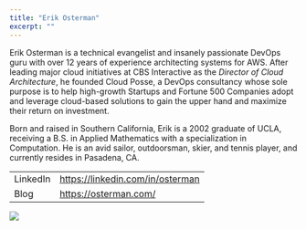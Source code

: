 ```yaml
---
title: "Erik Osterman"
excerpt: ""
---
```

Erik Osterman is a technical evangelist and insanely passionate DevOps guru with over 12 years of experience architecting systems for AWS. After leading major cloud initiatives at CBS Interactive as the *Director of Cloud Architecture*, he founded Cloud Posse, a DevOps consultancy whose sole purpose is to help high-growth Startups and Fortune 500 Companies adopt and leverage cloud-based solutions to gain the upper hand and maximize their return on investment. 

Born and raised in Southern California, Erik is a 2002 graduate of UCLA, receiving a B.S. in Applied Mathematics with a specialization in Computation.  He is an avid sailor, outdoorsman, skier, and tennis player, and currently resides in Pasadena, CA.

| | |
|------|------|
|LinkedIn|https://linkedin.com/in/osterman|
|Blog|https://osterman.com/|


![](/images/ba3ae6b-erik_osterman.png)